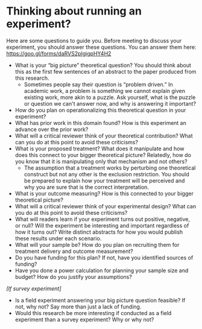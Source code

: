 # Thinking about running an experiment?

Here are some questions to guide you. Before meeting to discuss your experiment, you should answer these questions. You can answer them here: https://goo.gl/forms/daRVS2pIgigpHY4H2

- What is your “big picture” theoretical question? You should think about this as the first few sentences of an abstract to the paper produced from this research.
    - Sometimes people say their question is “problem driven.” In academic work, a problem is something we cannot explain given existing work, more akin to a puzzle. Ask yourself, what is the puzzle or question we can't answer now, and why is answering it important?
- How do you plan on operationalizing this theoretical question in your experiment? 
- What has prior work in this domain found? How is this experiment an advance over the prior work?
- What will a critical reviewer think of your theoretical contribution? What can you do at this point to avoid these criticisms?
- What is your proposed treatment? What does it manipulate and how does this connect to your bigger theoretical picture? Relatedly, how do you know that it is manipulating only that mechanism and not others?
    - The assumption that a treatment works by perturbing one theoretical construct but not any other is the exclusion restriction. You should be prepared to explain how your treatment will be perceived and why you are sure that is the correct interpretation.
- What is your outcome measuring? How is this connected to your bigger theoretical picture?
- What will a critical reviewer think of your experimental design? What can you do at this point to avoid these criticisms?
- What will readers learn if your experiment turns out positive, negative, or null? Will the experiment be interesting and important regardless of how it turns out? Write distinct abstracts for how you would publish these results under each scenario.
- What will your sample be? How do you plan on recruiting them for treatment delivery and outcome measurement?
- Do you have funding for this plan? If not, have you identified sources of funding?
- Have you done a power calculation for planning your sample size and budget? How do you justify your assumptions?

*[If survey experiment]*

- Is a field experiment answering your big picture question feasible? If not, why not? Say more than just a lack of funding.
- Would this research be more interesting if conducted as a field experiment than a survey experiment? Why or why not?

